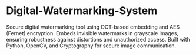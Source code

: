 # Digital-Watermarking-System
Secure digital watermarking tool using DCT-based embedding and AES (Fernet) encryption. Embeds invisible watermarks in grayscale images, ensuring robustness against distortions and unauthorized access. Built with Python, OpenCV, and Cryptography for secure image communication.
